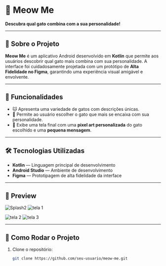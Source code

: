 # 🐾 Meow Me

**Descubra qual gato combina com a sua personalidade!**

---

## 📱 Sobre o Projeto

**Meow Me** é um aplicativo Android desenvolvido em **Kotlin** que permite aos usuários descobrir qual gato mais combina com sua personalidade. A interface foi cuidadosamente projetada com um protótipo de **Alta Fidelidade no Figma**, garantindo uma experiência visual amigável e envolvente.

---

## 🎯 Funcionalidades

- 🐱 Apresenta uma variedade de gatos com descrições únicas.
- 💬 Permite ao usuário escolher o gato que mais se encaixa com sua personalidade.
- 🎨 Exibe uma tela final com uma **pixel art personalizada** do gato escolhido e uma **pequena mensagem**.

---

## 🛠 Tecnologias Utilizadas

- **Kotlin** — Linguagem principal de desenvolvimento
- **Android Studio** — Ambiente de desenvolvimento
- **Figma** — Prototipagem de alta fidelidade da interface

---

## 📸 Preview

![Splash2](https://github.com/user-attachments/assets/43492f9a-b19d-4310-9d84-a82c8dca6bfa) ![tela 1](https://github.com/user-attachments/assets/3ba46461-1fe8-426b-b1fb-3189405d8159) 

![tela 2](https://github.com/user-attachments/assets/8e8d9e1e-7a67-4d9f-b654-ee7fdfe62763) ![tela 3](https://github.com/user-attachments/assets/9d7722b8-a332-4a12-8487-3c54b6c5842d)


---

## 🚀 Como Rodar o Projeto

1. Clone o repositório:
   ```bash
   git clone https://github.com/seu-usuario/meow-me.git
